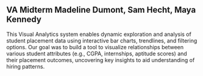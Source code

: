 ## VA Midterm Madeline Dumont, Sam Hecht, Maya Kennedy
This Visual Analytics system enables dynamic exploration and analysis of student placement data using interactive bar charts, trendlines, and filtering options. Our goal was to build a tool to visualize relationships between various student attributes (e.g., CGPA, internships, aptitude scores) and their placement outcomes, uncovering key insights to aid understanding of hiring patterns.
